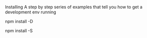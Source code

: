 Installing
A step by step series of examples that tell you how to get a development env running

npm install -D

npm install -S

